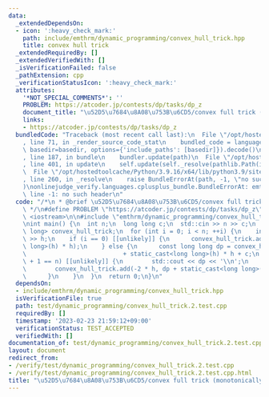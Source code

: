 ```yaml
---
data:
  _extendedDependsOn:
  - icon: ':heavy_check_mark:'
    path: include/emthrm/dynamic_programming/convex_hull_trick.hpp
    title: convex hull trick
  _extendedRequiredBy: []
  _extendedVerifiedWith: []
  _isVerificationFailed: false
  _pathExtension: cpp
  _verificationStatusIcon: ':heavy_check_mark:'
  attributes:
    '*NOT_SPECIAL_COMMENTS*': ''
    PROBLEM: https://atcoder.jp/contests/dp/tasks/dp_z
    document_title: "\u52D5\u7684\u8A08\u753B\u6CD5/convex full trick (monotonically_increasing_query(x))"
    links:
    - https://atcoder.jp/contests/dp/tasks/dp_z
  bundledCode: "Traceback (most recent call last):\n  File \"/opt/hostedtoolcache/Python/3.9.16/x64/lib/python3.9/site-packages/onlinejudge_verify/documentation/build.py\"\
    , line 71, in _render_source_code_stat\n    bundled_code = language.bundle(stat.path,\
    \ basedir=basedir, options={'include_paths': [basedir]}).decode()\n  File \"/opt/hostedtoolcache/Python/3.9.16/x64/lib/python3.9/site-packages/onlinejudge_verify/languages/cplusplus.py\"\
    , line 187, in bundle\n    bundler.update(path)\n  File \"/opt/hostedtoolcache/Python/3.9.16/x64/lib/python3.9/site-packages/onlinejudge_verify/languages/cplusplus_bundle.py\"\
    , line 401, in update\n    self.update(self._resolve(pathlib.Path(included), included_from=path))\n\
    \  File \"/opt/hostedtoolcache/Python/3.9.16/x64/lib/python3.9/site-packages/onlinejudge_verify/languages/cplusplus_bundle.py\"\
    , line 260, in _resolve\n    raise BundleErrorAt(path, -1, \"no such header\"\
    )\nonlinejudge_verify.languages.cplusplus_bundle.BundleErrorAt: emthrm/dynamic_programming/convex_hull_trick.hpp:\
    \ line -1: no such header\n"
  code: "/*\n * @brief \u52D5\u7684\u8A08\u753B\u6CD5/convex full trick (monotonically_increasing_query(x))\n\
    \ */\n#define PROBLEM \"https://atcoder.jp/contests/dp/tasks/dp_z\"\n\n#include\
    \ <iostream>\n\n#include \"emthrm/dynamic_programming/convex_hull_trick.hpp\"\n\
    \nint main() {\n  int n;\n  long long c;\n  std::cin >> n >> c;\n  emthrm::ConvexHullTrick<long\
    \ long> convex_hull_trick;\n  for (int i = 0; i < n; ++i) {\n    int h;\n    std::cin\
    \ >> h;\n    if (i == 0) [[unlikely]] {\n      convex_hull_trick.add(-2 * h, static_cast<long\
    \ long>(h) * h);\n    } else {\n      const long long dp = convex_hull_trick.monotonically_increasing_query(h)\n\
    \                           + static_cast<long long>(h) * h + c;\n      if (i\
    \ + 1 == n) [[unlikely]] {\n        std::cout << dp << '\\n';\n      } else {\n\
    \        convex_hull_trick.add(-2 * h, dp + static_cast<long long>(h) * h);\n\
    \      }\n    }\n  }\n  return 0;\n}\n"
  dependsOn:
  - include/emthrm/dynamic_programming/convex_hull_trick.hpp
  isVerificationFile: true
  path: test/dynamic_programming/convex_hull_trick.2.test.cpp
  requiredBy: []
  timestamp: '2023-02-23 21:59:12+09:00'
  verificationStatus: TEST_ACCEPTED
  verifiedWith: []
documentation_of: test/dynamic_programming/convex_hull_trick.2.test.cpp
layout: document
redirect_from:
- /verify/test/dynamic_programming/convex_hull_trick.2.test.cpp
- /verify/test/dynamic_programming/convex_hull_trick.2.test.cpp.html
title: "\u52D5\u7684\u8A08\u753B\u6CD5/convex full trick (monotonically_increasing_query(x))"
---
```

